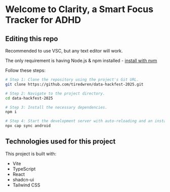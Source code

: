 # Welcome to Clarity, a Smart Focus Tracker for ADHD

## Editing this repo

Recommended to use VSC, but any text editor will work.

The only requirement is having Node.js & npm installed - [install with nvm](https://github.com/nvm-sh/nvm#installing-and-updating)

Follow these steps:

```sh
# Step 1: Clone the repository using the project's Git URL.
git clone https://github.com/tiredwren/data-hackfest-2025.git

# Step 2: Navigate to the project directory.
cd data-hackfest-2025

# Step 3: Install the necessary dependencies.
npm i

# Step 4: Start the development server with auto-reloading and an instant preview.
npx cap sync android
```

## Technologies used for this project

This project is built with:

- Vite
- TypeScript
- React
- shadcn-ui
- Tailwind CSS
